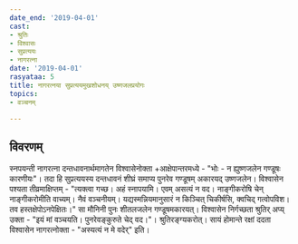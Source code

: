 ```yaml
---
date_end: '2019-04-01'
cast:
- श्रुतिः
- विश्वासः
- सुप्रत्ययः
- नागरत्ना
date: '2019-04-01'
rasyataa: 5
title: नागरत्नया सुप्रत्ययमुखशोधनय् उष्णजलप्रयोगः
topics:
- वञ्चनम्

---
```


## विवरणम्
स्नपयन्ती नागरत्ना दन्तधावनार्थमागतेन विश्वासेनोक्ता +आक्षेपान्तरमध्ये - "भोः - न ह्युष्णजलेन गण्डूषः कारणीयः"। तदा हि सुप्रत्ययस्य दन्तधावनं शीघ्रं समाप्य पुनरेव गण्डूषम् अकारयद् उष्णजलेन। विश्वासेन पश्यता तीव्रमाक्षिप्तम् - "त्यक्त्वा गच्छ। अहं स्नापयामि। एवम् असत्यं न वद। नाङ्गीकरोषि चेन् नाङ्गीकरोमीति वाच्यम्। नैवं वञ्चनीयम्। यद्यस्मन्नियमानुसारं न किञ्चित् चिकीर्षसि, क्वचिद् गत्वोपविश। तव हस्तक्षेपोऽनपेक्षितः।" सा मौनिनी पुनः शीतलजलेन गण्डूषमकारयत्। विश्वासेन निर्गच्छता श्रुतिर् अप्य् उक्ता - "इयं मां वञ्चयति। पुनरेवङ्कुरुते चेद् वद।"। श्रुतिरङ्ग्यकरोत्। सायं होमान्ते रक्षां ददता विश्वासेन नागरत्नोक्ता - "अस्यत्यं न मे वदेर्" इति।

